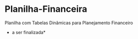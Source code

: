 # Planilha-Financeira

Planilha com Tabelas Dinâmicas para Planejamento Financeiro

* a ser finalizada*
